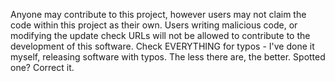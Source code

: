 Anyone may contribute to this project, however users may not claim the code within this project as their own.
Users writing malicious code, or modifying the update check URLs will not be allowed to contribute to the development of this software.
Check EVERYTHING for typos - I've done it myself, releasing software with typos. The less there are, the better. Spotted one? Correct it.
